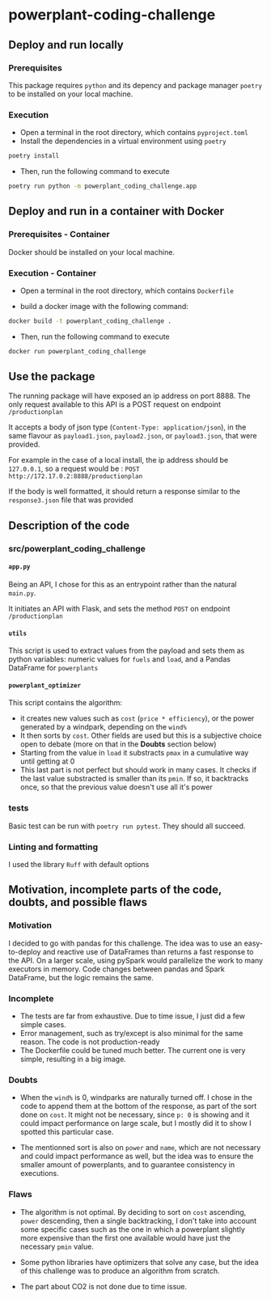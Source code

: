 # powerplant-coding-challenge

## Deploy and run locally

### Prerequisites

This package requires `python` and its depency and package manager `poetry` to be installed on your local machine.

### Execution

- Open a terminal in the root directory, which contains `pyproject.toml`
- Install the dependencies in a virtual environment using `poetry`

```bash
poetry install
```

- Then, run the following command to execute

```bash
poetry run python -m powerplant_coding_challenge.app
```

## Deploy and run in a container with Docker

### Prerequisites - Container

Docker should be installed on your local machine.

### Execution - Container

- Open a terminal in the root directory, which contains `Dockerfile`

- build a docker image with the following command:
  
```bash
docker build -t powerplant_coding_challenge .
```

- Then, run the following command to execute

```bash
docker run powerplant_coding_challenge
```

## Use the package

The running package will have exposed an ip address on port 8888. The only request available to this API is a POST request on endpoint `/productionplan`

It accepts a body of json type (`Content-Type: application/json`), in the same flavour as `payload1.json`, `payload2.json`, or `payload3.json`, that were provided.

For example in the case of a local install, the ip address should be `127.0.0.1`, so a request would be : `POST http://172.17.0.2:8888/productionplan`

If the body is well formatted, it should return a response similar to the `response3.json` file that was provided

## Description of the code

### src/powerplant_coding_challenge

#### `app.py`

Being an API, I chose for this as an entrypoint rather than the natural `main.py`.

It initiates an API with Flask, and sets the method `POST` on endpoint `/productionplan`

#### `utils`

This script is used to extract values from the payload and sets them as python variables: numeric values for `fuels` and `load`, and a Pandas DataFrame for `powerplants`

#### `powerplant_optimizer`

This script contains the algorithm:

- it creates new values such as `cost` (`price * efficiency`), or the power generated by a windpark, depending on the `wind%`
- It then sorts by `cost`. Other fields are used but this is a subjective choice open to debate (more on that in the **Doubts** section below)
- Starting from the value in `load` it substracts `pmax` in a cumulative way until getting at 0
- This last part is not perfect but should work in many cases. It checks if the last value substracted is smaller than its `pmin`. If so, it backtracks once, so that the previous value doesn't use all it's power

### tests

Basic test can be run with `poetry run pytest`. They should all succeed.

### Linting and formatting

I used the library `Ruff` with default options

## Motivation, incomplete parts of the code, doubts, and possible flaws

### Motivation

I decided to go with pandas for this challenge. The idea was to use an easy-to-deploy and reactive use of DataFrames than returns a fast response to the API. On a larger scale, using pySpark would parallelize the work to many executors in memory. Code changes between pandas and Spark DataFrame, but the logic remains the same.

### Incomplete

- The tests are far from exhaustive. Due to time issue, I just did a few simple cases.
- Error management, such as try/except is also minimal for the same reason. The code is not production-ready
- The Dockerfile could be tuned much better. The current one is very simple, resulting in a big image.

### Doubts

- When the `wind%` is 0, windparks are naturally turned off. I chose in the code to append them at the bottom of the response, as part of the sort done on `cost`. It might not be necessary, since `p: 0` is showing and it could impact performance on large scale, but I mostly did it to show I spotted this particular case.

- The mentionned sort is also on `power` and `name`, which are not necessary and could impact performance as well, but the idea was to ensure the smaller amount of powerplants, and to guarantee consistency in executions.

### Flaws

- The algorithm is not optimal. By deciding to sort on `cost` ascending, `power` descending, then a single backtracking, I don't take into account some specific cases such as the one in which a powerplant slightly more expensive than the first one available would have just the necessary `pmin` value.

- Some python libraries have optimizers that solve any case, but the idea of this challenge was to produce an algorithm from scratch.

- The part about CO2 is not done due to time issue.
